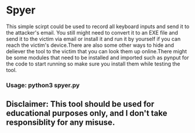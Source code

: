 # Spyer
This simple scirpt could be used to record all keyboard inputs and send it to the attacker's email. You still might need to convert it to an EXE file and send it to the victim via email or install it and run it by yourself if you can reach the victim's device.There are also some other ways to hide and deliever the tool to the victim that you can look them up online.There might be some modules that need to be installed and imported such as pynput for the code to start running so make sure you install them while testing the tool.
### Usage: python3 spyer.py
## Disclaimer: This tool should be used for educational purposes only, and I don't take responsiblity for any misuse.
